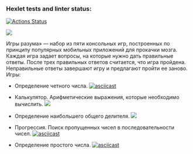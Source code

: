 ### Hexlet tests and linter status:
[![Actions Status](https://github.com/Seawis/frontend-project-44/workflows/hexlet-check/badge.svg)](https://github.com/Seawis/frontend-project-44/actions)

<a href="https://codeclimate.com/github/Seawis/frontend-project-44/maintainability"><img src="https://api.codeclimate.com/v1/badges/8de6bf5819b56a57f014/maintainability" /></a>

Игры разума» — набор из пяти консольных игр, построенных по принципу популярных мобильных приложений для прокачки мозга. Каждая игра задает вопросы, на которые нужно дать правильные ответы. После трех правильных ответов считается, что игра пройдена. Неправильные ответы завершают игру и предлагают пройти ее заново. Игры:

- Определение четного числа.
[![asciicast](https://asciinema.org/a/673549.svg)](https://asciinema.org/a/673549)

- Калькулятор. Арифметические выражения, которые необходимо вычислить.
<a href="https://asciinema.org/a/674408" target="_blank"><img src="https://asciinema.org/a/674408.svg" /></a>

- Определение наибольшего общего делителя.
<a href="https://asciinema.org/a/674512" target="_blank"><img src="https://asciinema.org/a/674512.svg" /></a>

- Прогрессия. Поиск пропущенных чисел в последовательности чисел.
[![asciicast](https://asciinema.org/a/674669.svg)](https://asciinema.org/a/674669)

- Определение простого числа.
[![asciicast](https://asciinema.org/a/674672.svg)](https://asciinema.org/a/674672)
